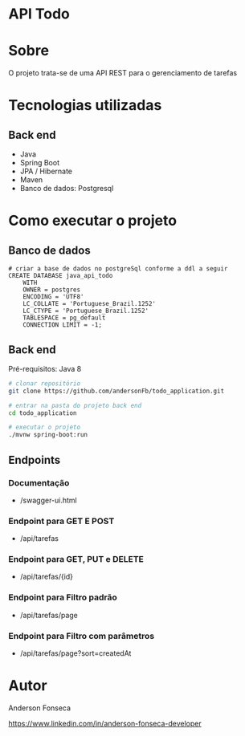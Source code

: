 # API Todo

# Sobre
O projeto trata-se de uma API REST para o gerenciamento de tarefas

# Tecnologias utilizadas
## Back end
- Java
- Spring Boot
- JPA / Hibernate
- Maven
- Banco de dados: Postgresql

# Como executar o projeto

## Banco de dados

```postgresql
# criar a base de dados no postgreSql conforme a ddl a seguir
CREATE DATABASE java_api_todo
    WITH 
    OWNER = postgres
    ENCODING = 'UTF8'
    LC_COLLATE = 'Portuguese_Brazil.1252'
    LC_CTYPE = 'Portuguese_Brazil.1252'
    TABLESPACE = pg_default
    CONNECTION LIMIT = -1;
```

## Back end
Pré-requisitos: Java 8

```bash
# clonar repositório
git clone https://github.com/andersonFb/todo_application.git

# entrar na pasta do projeto back end
cd todo_application

# executar o projeto
./mvnw spring-boot:run
```

## Endpoints
### Documentação
- /swagger-ui.html
### Endpoint para GET E POST
- /api/tarefas
### Endpoint para GET, PUT e DELETE
- /api/tarefas/{id}
### Endpoint para Filtro padrão
- /api/tarefas/page
### Endpoint para Filtro com parâmetros
- /api/tarefas/page?sort=createdAt

# Autor

Anderson Fonseca

https://www.linkedin.com/in/anderson-fonseca-developer
